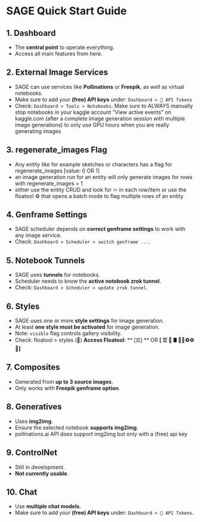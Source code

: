 # SAGE Quick Start Guide

## 1. Dashboard
- The **central point** to operate everything.
- Access all main features from here.

## 2. External Image Services
- SAGE can use services like **Pollinations** or **Freepik**, as well as virtual notebooks.
- Make sure to add your **(free) API keys** under:
  `Dashboard > 🔑 API Tokens`
- Check: `Dashboard > Tools > Notebooks`. Make sure to ALWAYS manually stop notebooks in your kaggle account "View active events" on kaggle.com (after a complete image generation session with multiple image generations) to only use GPU hours when you are really generating images

## 3. regenerate_images Flag
- Any entity like for example sketches or characters has a flag for regenerate_images [value: 0 OR 1]
- an image generation run for an entity will only generate images for rows with regenerate_images = 1
- either use the entity CRUD and look for ♾️ in each row/item or use the floatool ♻️ that opens a batch mode to flag multiple rows of an entity 

## 4. Genframe Settings
- SAGE scheduler depends on **correct genframe settings** to work with any image service.
- Check: `Dashboard > Scheduler > switch genframe ...`.

## 5. Notebook Tunnels
- SAGE uses **tunnels** for notebooks.
- Scheduler needs to know the **active notebook zrok tunnel**.
- Check: `Dashboard > Scheduler > update zrok tunnel`.

## 6. Styles
- SAGE uses one or more **style settings** for image generation.
- At least **one style must be activated** for image generation.
- Note: `visible` flag controls gallery visibility.
- Check: floatool > styles (🎨) **Access Floatool**: **  [☰]   ** OR **[    ☰ 🔮  🛢️  👤🎨♻️⚙️📓️]**

## 7. Composites
- Generated from **up to 3 source images**.
- Only works with **Freepik genframe option**.

## 8. Generatives
- Uses **img2img**.
- Ensure the selected notebook **supports img2img**.
- pollinations.ai API does support img2img but only with a (free) api key

## 9. ControlNet
- Still in development.
- **Not currently usable**.

## 10. Chat
- Use **multiple chat models**.
- Make sure to add your **(free) API keys** under:
  `Dashboard > 🔑 API Tokens`.
